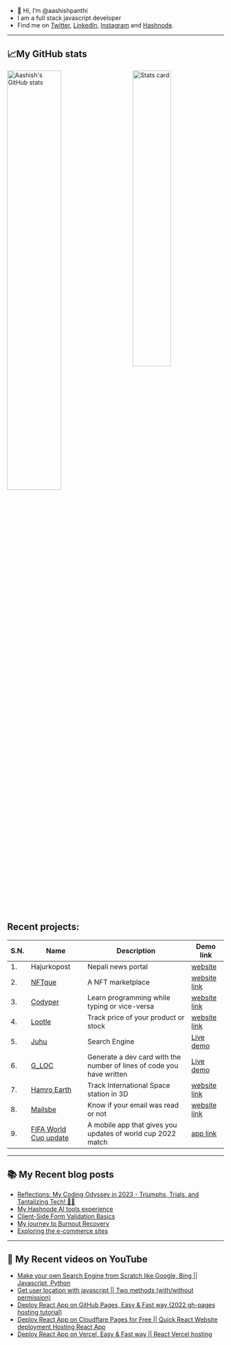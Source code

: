 - 👋 Hi, I’m @aashishpanthi
- I am a full stack javascript developer 
- Find me on [Twitter](https://twitter.com/aashishpanthi11), [LinkedIn](https://www.linkedin.com/in/aashishpanthi/), [Instagram](https://www.instagram.com/aashishpanthi11/) and [Hashnode](https://hashnode.com/@aashishpanthi).
 
 ---
 ## 📈My GitHub stats
<img alt="Stats card" src="https://github-readme-stats.vercel.app/api/top-langs/?username=aashishpanthi&theme=radical&layout=compact" width="42%" align="right" />
<img alt="Aashish's GitHub stats" src="https://github-readme-stats.vercel.app/api?username=aashishpanthi&show_icons=true&theme=radical" width="50%" />

<!---
aashishpanthi/aashishpanthi is a ✨ special ✨ repository because its `README.md` (this file) appears on your GitHub profile.
You can click the Preview link to take a look at your changes.
--->

## Recent projects:

| S.N. | Name | Description | Demo link |
| --- | --- | --- | --- |
| 1. | Hajurkopost | Nepali news portal | [website](https://www.hajurkopost.com/) |
| 2. | [NFTque](https://github.com/aashishpanthi/NFTque) | A NFT marketplace  | [website link](https://nftque.netlify.app/) |
| 3. | [Codyper](https://github.com/aashishpanthi/codyper) | Learn programming while typing or vice-versa | [website link](https://codyper.netlify.app/) |
| 4. | [Lootle](https://github.com/aashishpanthi/lootle.live) | Track price of your product or stock | [website link](https://lootle.live) |
| 5. | [Juhu](https://github.com/aashishpanthi/search-engine)  | Search Engine | [Live demo](https://juhu.live) |
| 6. | [G_LOC](https://github.com/aashishpanthi/github-lines-of-code)  | Generate a dev card with the number of lines of code you have written | [Live demo](https://dev.d35hk11gzwtpyz.amplifyapp.com/) |
| 7. | [Hamro Earth](https://github.com/saroj-regmi/Nasa-space) | Track International Space station in 3D  | [website link](https://hamro.earth/) |
| 8. | [Mailsbe](https://github.com/aashishpanthi/mailsbe) | Know if your email was read or not| [website link](https://mailsbe.netlify.app/) |
| 9. | [FIFA World Cup update](https://github.com/aashishpanthi/FIFA-World-Cup) | A mobile app that gives you updates of world cup 2022 match | [app link](https://expo.dev/@aashishpanthi/FIFA-World-Cup-2022) |


--- 
## :books: My Recent blog posts
<!-- BLOG-POST-LIST:START -->
- [Reflections: My Coding Odyssey in 2023 - Triumphs, Trials, and Tantalizing Tech! 🚀🎢](https://blog.aashish-panthi.com.np/reflections-my-coding-odyssey-in-2023-triumphs-trials-and-tantalizing-tech)
- [My Hashnode AI tools experience](https://blog.aashish-panthi.com.np/my-hashnode-ai-tools-experience)
- [Client-Side Form Validation Basics](https://blog.aashish-panthi.com.np/client-side-form-validation-basics)
- [My journey to Burnout Recovery](https://blog.aashish-panthi.com.np/my-journey-to-burnout-recovery)
- [Exploring the e-commerce sites](https://blog.aashish-panthi.com.np/exploring-the-e-commerce-sites)
<!-- BLOG-POST-LIST:END -->

---

## 🎥 My Recent videos on YouTube
<!-- YOUTUBE-VIDEOS-LIST:START -->
- [Make your own Search Engine from Scratch like Google, Bing || Javascript, Python](https://www.youtube.com/watch?v=YUPzpBs_iXw)
- [Get user location with javascript || Two methods &lpar;with/without permission&rpar;](https://www.youtube.com/watch?v=g5tNE7-vkGk)
- [Deploy React App on GitHub Pages, Easy &amp; Fast way &lpar;2022 gh-pages hosting tutorial&rpar;](https://www.youtube.com/watch?v=yvaJNaqQwew)
- [Deploy React App on Cloudflare Pages for Free || Quick React Website deployment Hosting React App](https://www.youtube.com/watch?v=QNShfexV9Bk)
- [Deploy React App on Vercel, Easy &amp; Fast way || React Vercel hosting](https://www.youtube.com/watch?v=cUInBy6AGHU)
<!-- YOUTUBE-VIDEOS-LIST:END -->

<br>

<!-- ## Look at my contributions being eaten up by the snake.
 ![Snake animation](https://github.com/aashishpanthi/aashishpanthi/blob/output/github-contribution-grid-snake.svg) --> 
